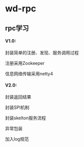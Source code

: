 # wd-rpc
## rpc学习
#### V1.0:
封装简单的注册、发现、服务调用过程 

注册采用Zookeeper

信息网络传输采用netty4

#### V2.0:
封装返回结果

封装SPI机制

封装skelton服务流程

异常包装

加入log规范